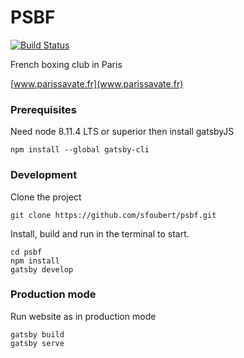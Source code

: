 # PSBF
[![Build Status](https://travis-ci.org/sfoubert/psbf.svg?branch=develop)](https://travis-ci.org/sfoubert/psbf)

French boxing club in Paris

[www.parissavate.fr](www.parissavate.fr)

### Prerequisites
Need node 8.11.4 LTS or superior then install gatsbyJS
```
npm install --global gatsby-cli
```

### Development
Clone the project
```
git clone https://github.com/sfoubert/psbf.git
```

Install, build and run in the terminal to start.
```
cd psbf
npm install
gatsby develop
```
### Production mode
Run website as in production mode 
```
gatsby build
gatsby serve
```